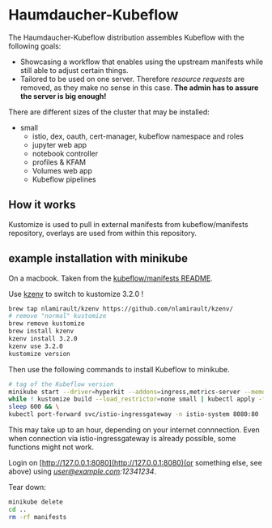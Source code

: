 # Haumdaucher-Kubeflow

The Haumdaucher-Kubeflow distribution assembles Kubeflow with the following goals:

* Showcasing a workflow that enables using the upstream manifests while still able to adjust certain things.
* Tailored to be used on one server. Therefore *resource requests* are removed, as they make no sense in this case. **The admin has to assure the server is big enough!**

There are different sizes of the cluster that may be installed:
* small
    * istio, dex, oauth, cert-manager, kubeflow namespace and roles
    * jupyter web app
    * notebook controller
    * profiles & KFAM
    * Volumes web app
    * Kubeflow pipelines

## How it works

Kustomize is used to pull in external manifests from kubeflow/manifests repository, overlays are used from within this repository.

## example installation with minikube

On a macbook. Taken from the [kubeflow/manifests README](https://github.com/kubeflow/manifests/blob/v1.3-branch/README.md).

Use [kzenv](https://github.com/nlamirault/kzenv) to switch to kustomize 3.2.0 !

```sh
brew tap nlamirault/kzenv https://github.com/nlamirault/kzenv/
# remove "normal" kustomize
brew remove kustomize
brew install kzenv
kzenv install 3.2.0
kzenv use 3.2.0
kustomize version
```

Then use the following commands to install Kubeflow to minikube.

```sh
# tag of the Kubeflow version
minikube start --driver=hyperkit --addons=ingress,metrics-server --memory=14g --cpus=8 --disk-size='40000mb' && \
while ! kustomize build --load_restrictor=none small | kubectl apply -f -; do echo "Retrying to apply resources"; sleep 10; done && \
sleep 600 && \
kubectl port-forward svc/istio-ingressgateway -n istio-system 8080:80
```

This may take up to an hour, depending on your internet connnection. Even when connection via istio-ingressgateway is already possible, some functions might not work.

Login on [http://127.0.0.1:8080](http://127.0.0.1:8080)(or something else, see above) using *user@example.com:12341234*.

Tear down:

```sh
minikube delete
cd ..
rm -rf manifests
```